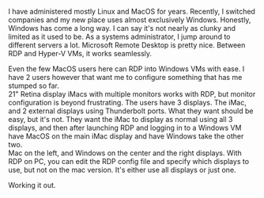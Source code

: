 I have administered mostly Linux and MacOS for years.  Recently, I switched companies and my new place uses almost exclusively Windows.  Honestly, Windows has come a long way.  I can say it's not nearly as clunky and limited as it used to be.  As a systems administrator, I jump around to different servers a lot.  Microsoft Remote Desktop is pretty nice. Between RDP and Hyper-V VMs, it works seamlessly.  

Even the few MacOS users here can RDP into Windows VMs with ease.  I have 2 users however that want me to configure something that has me stumped so far.  
21" Retina display iMacs with multiple monitors works with RDP, but monitor configuration is beyond frustrating. The users have 3 displays. The iMac, and 2 external displays using Thunderbolt ports. What they want should be easy, but it's not.  They want the iMac to display as normal using all 3 displays, and then after launching RDP and logging in to a Windows VM have MacOS on the main iMac display and have Windows take the other two.  
Mac on the left, and Windows on the center and the right displays.  With RDP on PC, you can edit the RDP config file and specify which displays to use, but not on the mac version.  It's either use all displays or just one. 

Working it out.
